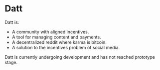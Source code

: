 Datt
====
Datt is:
- A community with aligned incentives.
- A tool for managing content and payments.
- A decentralized reddit where karma is bitcoin.
- A solution to the incentives problem of social media.

Datt is currently undergoing development and has not reached prototype stage.
